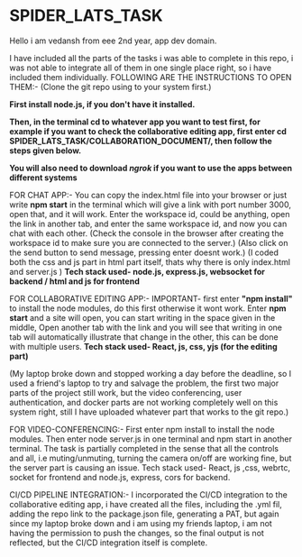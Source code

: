 # SPIDER_LATS_TASK
Hello i am vedansh from eee 2nd year, app dev domain.

I have included all the parts of the tasks i was able to complete in this repo, i was not able to integrate all of them in one single place right, so i have included them individually.
FOLLOWING ARE THE INSTRUCTIONS TO OPEN THEM:-
(Clone the git repo using to your system first.)

**First install node.js, if you don't have it installed.**
  
**Then, in the terminal cd to whatever app you want to test first, for example if you want to check the collaborative editing app, first enter cd SPIDER_LATS_TASK/COLLABORATION_DOCUMENT/, then follow the steps given below.**

**You will also need to download _ngrok_ if you want to use the apps between different systems**


FOR CHAT APP:- 
You can copy the index.html file into your browser or just write **npm start** in the terminal which will give a link with port number 3000, open that, and it will work. 
Enter the workspace id, could be anything, open the link in another tab, and enter the same workspace id, and now you can chat with each other. (Check the console in the browser after creating the workspace id to make sure you are connected to the server.)
(Also click on the send button to send message, pressing enter doesnt work.)
(I coded both the css and js part in html part itself, thats why there is only index.html and server.js )
**Tech stack used- node.js, express.js, websocket for backend / html and js for frontend**

FOR COLLABORATIVE EDITING APP:-
IMPORTANT- first enter **"npm install"** to install the node modules, do this first otherwise it wont work.
Enter **npm start** and a site will open, you can start writing in the space given in the middle, Open another tab with the link and you will see that writing in one tab will automatically illustrate that change in the other, this can be done with multiple users.
**Tech stack used- React, js, css, yjs (for the editing part)**

(My laptop broke down and stopped working a day before the deadline, so I used a friend's laptop to try and salvage the problem, the first two major parts of the project still work, but the video conferencing, user authentication, and docker parts are not working completely well on this system right, still I have uploaded whatever part that works to the git repo.)

FOR VIDEO-CONFERENCING:-
First enter npm install to install the node modules.
Then enter node server.js in one terminal and npm start in another terminal.
The task is partially completed in the sense that all the controls and all, i.e muting/unmuting, turning the camera on/off are working fine, but the server part is causing an issue.
Tech stack used- React, js ,css, webrtc, socket for frontend and node.js, express, cors for backend.

CI/CD PIPELINE INTEGRATION:-
I incorporated the CI/CD integration to the collaborative editing app, i have created all the files, including the .yml fil, adding the repo link to the package.json file, generating a PAT, but again since my laptop broke down and i am using my friends laptop, i am not having the permission to push the changes, so the final output is not reflected, but the CI/CD integration itself is complete.


